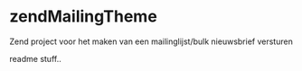 zendMailingTheme
================

Zend project voor het maken van een mailinglijst/bulk nieuwsbrief versturen

readme stuff..
